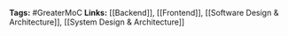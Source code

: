 **Tags:** #GreaterMoC 
**Links:** [[Backend]], [[Frontend]], [[Software Design & Architecture]], [[System Design & Architecture]]